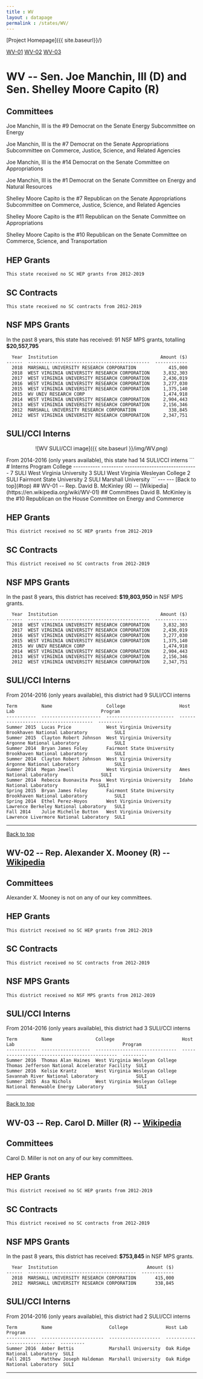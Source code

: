 ```yaml
---
title : WV
layout : datapage
permalink : /states/WV/
---
```

<a name="top"></a>
[Project Homepage]({{ site.baseurl}}/)


[WV-01](#WV-01)  [WV-02](#WV-02)  [WV-03](#WV-03)  

# WV -- Sen. Joe Manchin, III (D) and  Sen. Shelley Moore Capito (R)
## Committees
Joe Manchin, III is the #9 Democrat on the Senate Energy Subcommittee on Energy 

Joe Manchin, III is the #7 Democrat on the Senate Appropriations Subcommittee on Commerce, Justice, Science, and Related Agencies 

Joe Manchin, III is the #14 Democrat on the Senate Committee on Appropriations 

Joe Manchin, III is the #1 Democrat on the Senate Committee on Energy and Natural Resources 

Shelley Moore Capito is the #7 Republican on the Senate Appropriations Subcommittee on Commerce, Justice, Science, and Related Agencies 

Shelley Moore Capito is the #11 Republican on the Senate Committee on Appropriations 

Shelley Moore Capito is the #10 Republican on the Senate Committee on Commerce, Science, and Transportation 

## HEP Grants
```
This state received no SC HEP grants from 2012-2019
```
## SC Contracts
```
This state received no SC contracts from 2012-2019
```
## NSF MPS Grants
In the past 8 years, this state has received:
91 NSF MPS grants, totalling <b> $20,557,795</b>
```
  Year  Institution                                      Amount ($)
------  ---------------------------------------------  ------------
  2018  MARSHALL UNIVERSITY RESEARCH CORPORATION            415,000
  2018  WEST VIRGINIA UNIVERSITY RESEARCH CORPORATION     3,832,303
  2017  WEST VIRGINIA UNIVERSITY RESEARCH CORPORATION     2,436,019
  2016  WEST VIRGINIA UNIVERSITY RESEARCH CORPORATION     3,277,030
  2015  WEST VIRGINIA UNIVERSITY RESEARCH CORPORATION     1,375,140
  2015  WV UNIV RESEARCH CORP                             1,474,918
  2014  WEST VIRGINIA UNIVERSITY RESEARCH CORPORATION     2,904,443
  2013  WEST VIRGINIA UNIVERSITY RESEARCH CORPORATION     2,156,346
  2012  MARSHALL UNIVERSITY RESEARCH CORPORATION            338,845
  2012  WEST VIRGINIA UNIVERSITY RESEARCH CORPORATION     2,347,751
```
## SULI/CCI Interns
<p align="center">
![WV SULI/CCI image]({{ site.baseurl }}/img/WV.png)
</p>
From 2014-2016 (only years available), this state had 14 SULI/CCI interns
```
  # Interns  Program    College
-----------  ---------  ------------------------------
          7  SULI       West Virginia University
          3  SULI       West Virginia Wesleyan College
          2  SULI       Fairmont State University
          2  SULI       Marshall University
```
---
---
<a name="WV-01"></a>
[Back to top](#top)
## WV-01 -- Rep. David B. McKinley (R) -- [Wikipedia](https://en.wikipedia.org/wiki/WV-01)
## Committees
David B. McKinley is the #10 Republican on the House Committee on Energy and Commerce 

## HEP Grants
```
This district received no SC HEP grants from 2012-2019
```
## SC Contracts
```
This district received no SC contracts from 2012-2019
```
## NSF MPS Grants
In the past 8 years, this district has received:<b> $19,803,950 </b>in NSF MPS grants.
```
  Year  Institution                                      Amount ($)
------  ---------------------------------------------  ------------
  2018  WEST VIRGINIA UNIVERSITY RESEARCH CORPORATION     3,832,303
  2017  WEST VIRGINIA UNIVERSITY RESEARCH CORPORATION     2,436,019
  2016  WEST VIRGINIA UNIVERSITY RESEARCH CORPORATION     3,277,030
  2015  WEST VIRGINIA UNIVERSITY RESEARCH CORPORATION     1,375,140
  2015  WV UNIV RESEARCH CORP                             1,474,918
  2014  WEST VIRGINIA UNIVERSITY RESEARCH CORPORATION     2,904,443
  2013  WEST VIRGINIA UNIVERSITY RESEARCH CORPORATION     2,156,346
  2012  WEST VIRGINIA UNIVERSITY RESEARCH CORPORATION     2,347,751
```
## SULI/CCI Interns
From 2014-2016 (only years available), this district had 9 SULI/CCI interns
```
Term         Name                    College                    Host Lab                                Program
-----------  ----------------------  -------------------------  --------------------------------------  ---------
Summer 2015  Lucas Price             West Virginia University   Brookhaven National Laboratory          SULI
Summer 2015  Clayton Robert Johnson  West Virginia University   Argonne National Laboratory             SULI
Summer 2014  Bryan James Foley       Fairmont State University  Brookhaven National Laboratory          SULI
Summer 2014  Clayton Robert Johnson  West Virginia University   Argonne National Laboratory             SULI
Summer 2014  Megan Jewell            West Virginia University   Ames National Laboratory                SULI
Summer 2014  Rebecca Buonavita Posa  West Virginia University   Idaho National Laboratory               SULI
Spring 2015  Bryan James Foley       Fairmont State University  Brookhaven National Laboratory          SULI
Spring 2014  Ethel Perez-Hoyos       West Virginia University   Lawrence Berkeley National Laboratory   SULI
Fall 2014    Julie Michelle Button   West Virginia University   Lawrence Livermore National Laboratory  SULI
```
---
<a name="WV-02"></a>
[Back to top](#top)
## WV-02 -- Rep. Alexander X. Mooney (R) -- [Wikipedia](https://en.wikipedia.org/wiki/WV-02)
## Committees
Alexander X. Mooney is not on any of our key committees. 

## HEP Grants
```
This district received no SC HEP grants from 2012-2019
```
## SC Contracts
```
This district received no SC contracts from 2012-2019
```
## NSF MPS Grants
```
This district received no NSF MPS grants from 2012-2019
```
## SULI/CCI Interns
From 2014-2016 (only years available), this district had 3 SULI/CCI interns
```
Term         Name                College                         Host Lab                                        Program
-----------  ------------------  ------------------------------  ----------------------------------------------  ---------
Summer 2016  Thomas Alan Haines  West Virginia Wesleyan College  Thomas Jefferson National Accelerator Facility  SULI
Summer 2016  Kelsie Krantz       West Virginia Wesleyan College  Savannah River National Laboratory              SULI
Summer 2015  Asa Nichols         West Virginia Wesleyan College  National Renewable Energy Laboratory            SULI
```
---
<a name="WV-03"></a>
[Back to top](#top)
## WV-03 -- Rep. Carol D. Miller (R) -- [Wikipedia](https://en.wikipedia.org/wiki/WV-03)
## Committees
Carol D. Miller is not on any of our key committees. 

## HEP Grants
```
This district received no SC HEP grants from 2012-2019
```
## SC Contracts
```
This district received no SC contracts from 2012-2019
```
## NSF MPS Grants
In the past 8 years, this district has received:<b> $753,845 </b>in NSF MPS grants.
```
  Year  Institution                                 Amount ($)
------  ----------------------------------------  ------------
  2018  MARSHALL UNIVERSITY RESEARCH CORPORATION       415,000
  2012  MARSHALL UNIVERSITY RESEARCH CORPORATION       338,845
```
## SULI/CCI Interns
From 2014-2016 (only years available), this district had 2 SULI/CCI interns
```
Term         Name                     College              Host Lab                       Program
-----------  -----------------------  -------------------  -----------------------------  ---------
Summer 2016  Amber Bettis             Marshall University  Oak Ridge National Laboratory  SULI
Fall 2015    Matthew Joseph Haldeman  Marshall University  Oak Ridge National Laboratory  SULI
```
---
